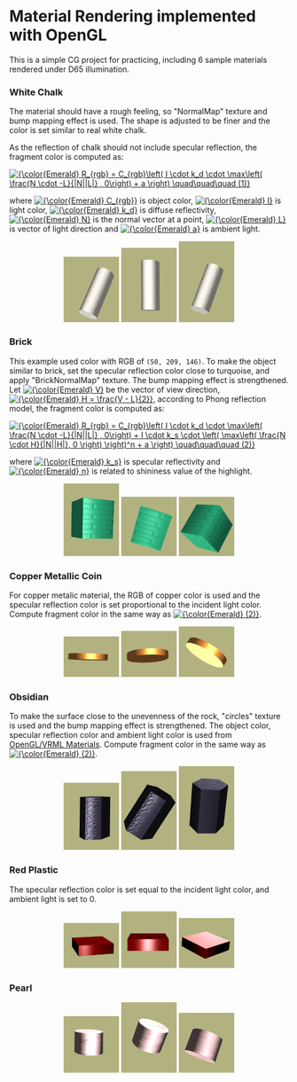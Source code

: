 # Material Rendering implemented with OpenGL
This is a simple CG project for practicing, including 6 sample materials rendered under D65 illumination.

### White Chalk

The material should have a rough feeling, so "NormalMap" texture and bump mapping effect is used. The shape is adjusted to be finer and the color is set similar to real white chalk.

As the reflection of chalk should not include specular reflection, the fragment color is computed as:

<a href="https://www.codecogs.com/eqnedit.php?latex={\color{Emerald}&space;R_{rgb}&space;=&space;C_{rgb}\left(&space;I&space;\cdot&space;k_d&space;\cdot&space;\max\left(&space;\frac{N&space;\cdot&space;-L}{|N||L|}&space;,&space;0\right)&space;&plus;&space;a&space;\right)&space;\quad\quad\quad&space;(1)}" target="_blank"><img src="https://latex.codecogs.com/svg.latex?{\color{Emerald}&space;R_{rgb}&space;=&space;C_{rgb}\left(&space;I&space;\cdot&space;k_d&space;\cdot&space;\max\left(&space;\frac{N&space;\cdot&space;-L}{|N||L|}&space;,&space;0\right)&space;&plus;&space;a&space;\right)&space;\quad\quad\quad&space;(1)}" title="{\color{Emerald} R_{rgb} = C_{rgb}\left( I \cdot k_d \cdot \max\left( \frac{N \cdot -L}{|N||L|} , 0\right) + a \right) \quad\quad\quad (1)}" /></a>

where <a href="https://www.codecogs.com/eqnedit.php?latex=\inline&space;{\color{Emerald}&space;C_{rgb}}" target="_blank"><img src="https://latex.codecogs.com/svg.latex?\inline&space;{\color{Emerald}&space;C_{rgb}}" title="{\color{Emerald} C_{rgb}}" /></a> is object color, <a href="https://www.codecogs.com/eqnedit.php?latex=\inline&space;{\color{Emerald}&space;I}" target="_blank"><img src="https://latex.codecogs.com/svg.latex?\inline&space;{\color{Emerald}&space;I}" title="{\color{Emerald} I}" /></a> is light color, <a href="https://www.codecogs.com/eqnedit.php?latex=\inline&space;{\color{Emerald}&space;k_d}" target="_blank"><img src="https://latex.codecogs.com/svg.latex?\inline&space;{\color{Emerald}&space;k_d}" title="{\color{Emerald} k_d}" /></a> is diffuse reflectivity, <a href="https://www.codecogs.com/eqnedit.php?latex=\inline&space;{\color{Emerald}&space;N}" target="_blank"><img src="https://latex.codecogs.com/svg.latex?\inline&space;{\color{Emerald}&space;N}" title="{\color{Emerald} N}" /></a> is the normal vector at a point, <a href="https://www.codecogs.com/eqnedit.php?latex=\inline&space;{\color{Emerald}&space;L}" target="_blank"><img src="https://latex.codecogs.com/svg.latex?\inline&space;{\color{Emerald}&space;L}" title="{\color{Emerald} L}" /></a> is vector of light direction and <a href="https://www.codecogs.com/eqnedit.php?latex=\inline&space;{\color{Emerald}&space;a}" target="_blank"><img src="https://latex.codecogs.com/svg.latex?\inline&space;{\color{Emerald}&space;a}" title="{\color{Emerald} a}" /></a> is ambient light.

<p align="middle"><img src="imgs/whiteChalk1.png" alt="whiteChalk" width=100>&nbsp<img src="imgs/whiteChalk2.png" alt="whiteChalk" width=100>&nbsp<img src="imgs/whiteChalk3.png" alt="whiteChalk" width=100></p>

### Brick

This example used color with RGB of `(50, 209, 146)`. To make the object similar to brick, set the specular reflection color close to turquoise, and apply "BrickNormalMap" texture. The bump mapping effect is strengthened. Let <a href="https://www.codecogs.com/eqnedit.php?latex=\inline&space;{\color{Emerald}&space;V}" target="_blank"><img src="https://latex.codecogs.com/svg.latex?\inline&space;{\color{Emerald}&space;V}" title="{\color{Emerald} V}" /></a> be the vector of view direction, <a href="https://www.codecogs.com/eqnedit.php?latex=\inline&space;{\color{Emerald}&space;H&space;=&space;\frac{V&space;-&space;L}{2}}" target="_blank"><img src="https://latex.codecogs.com/svg.latex?\inline&space;{\color{Emerald}&space;H&space;=&space;\frac{V&space;-&space;L}{2}}" title="{\color{Emerald} H = \frac{V - L}{2}}" /></a>, according to Phong reflection model, the fragment color is computed as:

<a href="https://www.codecogs.com/eqnedit.php?latex={\color{Emerald}&space;R_{rgb}&space;=&space;C_{rgb}\left(&space;I&space;\cdot&space;k_d&space;\cdot&space;\max\left(&space;\frac{N&space;\cdot&space;-L}{|N||L|}&space;,&space;0\right)&space;&plus;&space;I&space;\cdot&space;k_s&space;\cdot&space;\left(&space;\max\left(&space;\frac{N&space;\cdot&space;H}{|N||H|},&space;0&space;\right)&space;\right)^n&space;&plus;&space;a&space;\right)&space;\quad\quad\quad&space;(2)}" target="_blank"><img src="https://latex.codecogs.com/svg.latex?{\color{Emerald}&space;R_{rgb}&space;=&space;C_{rgb}\left(&space;I&space;\cdot&space;k_d&space;\cdot&space;\max\left(&space;\frac{N&space;\cdot&space;-L}{|N||L|}&space;,&space;0\right)&space;&plus;&space;I&space;\cdot&space;k_s&space;\cdot&space;\left(&space;\max\left(&space;\frac{N&space;\cdot&space;H}{|N||H|},&space;0&space;\right)&space;\right)^n&space;&plus;&space;a&space;\right)&space;\quad\quad\quad&space;(2)}" title="{\color{Emerald} R_{rgb} = C_{rgb}\left( I \cdot k_d \cdot \max\left( \frac{N \cdot -L}{|N||L|} , 0\right) + I \cdot k_s \cdot \left( \max\left( \frac{N \cdot H}{|N||H|}, 0 \right) \right)^n + a \right) \quad\quad\quad (2)}" /></a>

where <a href="https://www.codecogs.com/eqnedit.php?latex=\inline&space;{\color{Emerald}&space;k_s}" target="_blank"><img src="https://latex.codecogs.com/svg.latex?\inline&space;{\color{Emerald}&space;k_s}" title="{\color{Emerald} k_s}" /></a> is specular reflectivity and <a href="https://www.codecogs.com/eqnedit.php?latex=\inline&space;{\color{Emerald}&space;n}" target="_blank"><img src="https://latex.codecogs.com/svg.latex?\inline&space;{\color{Emerald}&space;n}" title="{\color{Emerald} n}" /></a> is related to shininess value of the highlight.

<p align="middle"><img src="imgs/brick1.png" alt="brick" width=100>&nbsp<img src="imgs/brick2.png" alt="brick" width=100>&nbsp<img src="imgs/brick3.png" alt="brick" width=100></p>

### Copper Metallic Coin

For copper metalic material, the RGB of copper color is used and the specular reflection color is set proportional to the incident light color. Compute fragment color in the same way as <a href="https://www.codecogs.com/eqnedit.php?latex=\inline&space;{\color{Emerald}&space;(2)}" target="_blank"><img src="https://latex.codecogs.com/svg.latex?\inline&space;{\color{Emerald}&space;(2)}" title="{\color{Emerald} (2)}" /></a>.

<p align="middle"><img src="imgs/coin1.png" alt="coin" width=100>&nbsp<img src="imgs/coin2.png" alt="coin" width=100>&nbsp<img src="imgs/coin3.png" alt="coin" width=100></p>

### Obsidian

To make the surface close to the unevenness of the rock, "circles" texture is used and the bump mapping effect is strengthened. The object color, specular reflection color and ambient light color is used from [OpenGL/VRML Materials](http://devernay.free.fr/cours/opengl/materials.html). Compute fragment color in the same way as <a href="https://www.codecogs.com/eqnedit.php?latex=\inline&space;{\color{Emerald}&space;(2)}" target="_blank"><img src="https://latex.codecogs.com/svg.latex?\inline&space;{\color{Emerald}&space;(2)}" title="{\color{Emerald} (2)}" /></a>.

<p align="middle"><img src="imgs/obsidian1.png" alt="obsidian" width=100>&nbsp<img src="imgs/obsidian2.png" alt="obsidian" width=100>&nbsp<img src="imgs/obsidian3.png" alt="obsidian" width=100></p>

### Red Plastic

The specular reflection color is set equal to the incident light color, and ambient light is set to 0.

<p align="middle"><img src="imgs/redPlastic1.png" alt="plastic" width=100>&nbsp<img src="imgs/redPlastic2.png" alt="plastic" width=100>&nbsp<img src="imgs/redPlastic3.png" alt="plastic" width=100></p>

### Pearl

<p align="middle"><img src="imgs/pearl1.png" alt="pearl" width=100>&nbsp<img src="imgs/pearl2.png" alt="pearl" width=100>&nbsp<img src="imgs/pearl3.png" alt="pearl" width=100></p>

